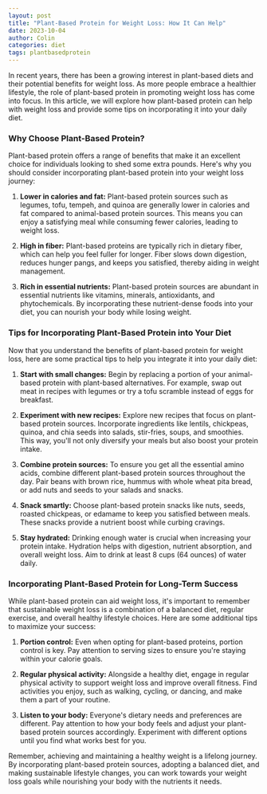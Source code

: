 ```yaml
---
layout: post
title: "Plant-Based Protein for Weight Loss: How It Can Help"
date: 2023-10-04
author: Colin
categories: diet
tags: plantbasedprotein
---
```


In recent years, there has been a growing interest in plant-based diets and their potential benefits for weight loss. As more people embrace a healthier lifestyle, the role of plant-based protein in promoting weight loss has come into focus. In this article, we will explore how plant-based protein can help with weight loss and provide some tips on incorporating it into your daily diet.

### Why Choose Plant-Based Protein?

Plant-based protein offers a range of benefits that make it an excellent choice for individuals looking to shed some extra pounds. Here's why you should consider incorporating plant-based protein into your weight loss journey:

1. **Lower in calories and fat:** Plant-based protein sources such as legumes, tofu, tempeh, and quinoa are generally lower in calories and fat compared to animal-based protein sources. This means you can enjoy a satisfying meal while consuming fewer calories, leading to weight loss.

2. **High in fiber:** Plant-based proteins are typically rich in dietary fiber, which can help you feel fuller for longer. Fiber slows down digestion, reduces hunger pangs, and keeps you satisfied, thereby aiding in weight management.

3. **Rich in essential nutrients:** Plant-based protein sources are abundant in essential nutrients like vitamins, minerals, antioxidants, and phytochemicals. By incorporating these nutrient-dense foods into your diet, you can nourish your body while losing weight.

### Tips for Incorporating Plant-Based Protein into Your Diet

Now that you understand the benefits of plant-based protein for weight loss, here are some practical tips to help you integrate it into your daily diet:

1. **Start with small changes:** Begin by replacing a portion of your animal-based protein with plant-based alternatives. For example, swap out meat in recipes with legumes or try a tofu scramble instead of eggs for breakfast.

2. **Experiment with new recipes:** Explore new recipes that focus on plant-based protein sources. Incorporate ingredients like lentils, chickpeas, quinoa, and chia seeds into salads, stir-fries, soups, and smoothies. This way, you'll not only diversify your meals but also boost your protein intake.

3. **Combine protein sources:** To ensure you get all the essential amino acids, combine different plant-based protein sources throughout the day. Pair beans with brown rice, hummus with whole wheat pita bread, or add nuts and seeds to your salads and snacks.

4. **Snack smartly:** Choose plant-based protein snacks like nuts, seeds, roasted chickpeas, or edamame to keep you satisfied between meals. These snacks provide a nutrient boost while curbing cravings.

5. **Stay hydrated:** Drinking enough water is crucial when increasing your protein intake. Hydration helps with digestion, nutrient absorption, and overall weight loss. Aim to drink at least 8 cups (64 ounces) of water daily.

### Incorporating Plant-Based Protein for Long-Term Success

While plant-based protein can aid weight loss, it's important to remember that sustainable weight loss is a combination of a balanced diet, regular exercise, and overall healthy lifestyle choices. Here are some additional tips to maximize your success:

1. **Portion control:** Even when opting for plant-based proteins, portion control is key. Pay attention to serving sizes to ensure you're staying within your calorie goals.

2. **Regular physical activity:** Alongside a healthy diet, engage in regular physical activity to support weight loss and improve overall fitness. Find activities you enjoy, such as walking, cycling, or dancing, and make them a part of your routine.

3. **Listen to your body:** Everyone's dietary needs and preferences are different. Pay attention to how your body feels and adjust your plant-based protein sources accordingly. Experiment with different options until you find what works best for you.

Remember, achieving and maintaining a healthy weight is a lifelong journey. By incorporating plant-based protein sources, adopting a balanced diet, and making sustainable lifestyle changes, you can work towards your weight loss goals while nourishing your body with the nutrients it needs.